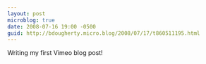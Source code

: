 ```yaml
---
layout: post
microblog: true
date: 2008-07-16 19:00 -0500
guid: http://bdougherty.micro.blog/2008/07/17/t860511195.html
---
```

Writing my first Vimeo blog post!

